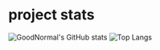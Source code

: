# project stats
![GoodNormal's GitHub stats](https://github-readme-stats.vercel.app/api?username=GoodNormal&show_icons=true&theme=radical&count_private=true)
![Top Langs](https://github-readme-stats.vercel.app/api/top-langs/?username=GoodNormal&stats_format=bytes&count_private=true)
